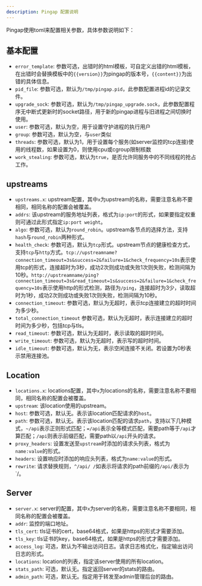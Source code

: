 ```yaml
---
description: Pingap 配置说明
---
```


Pingap使用toml来配置相关参数，具体参数说明如下：

## 基本配置

- `error_template`: 参数可选，出错时的html模板，可自定义出错的html模板，在出错时会替换模板中的`{{version}}`为pingap的版本号，`{{content}}`为出错的具体信息。
- `pid_file`: 参数可选，默认为`/tmp/pingap.pid`，此参数配置进程id的记录文件。
- `upgrade_sock`: 参数可选，默认为`/tmp/pingap_upgrade.sock`，此参数配置程序无中断式更新时的socket路径，用于新的pingap进程与旧进程之间切换时使用。
- `user`: 参数可选，默认为空，用于设置守护进程的执行用户
- `group`: 参数可选，默认为空，与`user`类似
- `threads`: 参数可选，默认为1，用于设置每个服务(如server监控的tcp连接)使用的线程数，如果设置为0，则使用cpu或cgroup限制核数
- `work_stealing`: 参数可选，默认为`true`，是否允许同服务中的不同线程的抢占工作。

## upstreams

- `upstreams.x`: upstream配置，其中`x`为upstream的名称，需要注意名称不要相同，相同名称的配置会被覆盖。
- `addrs`: 该upstream的服务地址列表，格式为`ip:port`的形式，如果要指定权重则可通过此形式指定`ip:port weight`。
- `algo`: 参数可选，默认为`round_robin`。upstream各节点的选择方法，支持`hash`与`round_robin`两种形式。
- `health_check`: 参数可选，默认为`tcp`形式。upstream节点的健康检查方式，支持`tcp`与`http`方式。`tcp://upstreamname?connection_timeout=3s&success=2&failure=1&check_frequency=10s`表示使用tcp的形式，连接超时为3秒，成功2次则成功或失败1次则失败，检测间隔为10秒。`http://upstreamname/ping?connection_timeout=3s&read_timeout=1s&success=2&failure=1&check_frequency=10s`表示使用http的形式检测，路径为`/ping`，连接超时为3少，读取超时为1秒，成功2次则成功或失败1次则失败，检测间隔为10秒。
- `connection_timeout`: 参数可选，默认为无超时，表示tcp连接建立的超时时间为多少秒。
- `total_connection_timeout` 参数可选，默认为无超时，表示连接建立的超时时间为多少秒，包括tcp与tls。
- `read_timeout`: 参数可选，默认为无超时，表示读取的超时时间。
- `write_timeout`: 参数可选，默认为无超时，表示写的超时时间。
- `idle_timeout`: 参数可选，默认为无，表示空闲连接不关闭。若设置为0秒表示禁用连接池。

## Location

- `locations.x`: locations配置，其中`x`为locations的名称，需要注意名称不要相同，相同名称的配置会被覆盖。
- `upstream`: 该location使用的upstream。
- `host`: 参数可选，默认无。表示该location匹配请求的`host`。
- `path`: 参数可选，默认无。表示该location匹配的请求`path`，支持以下几种模式，`~/api`表示正则形式匹配；`=/api`表示全等模式匹配，需要path等于`/api`才算匹配；`/api`则表示前缀匹配，需要path以`/api`开头的请求。
- `proxy_headers`: 设置发送至`upstream`时添加的请求头列表，格式为`name:value`的形式。
- `headers`: 设置响应时添加的响应头列表，格式为`name:value`的形式。
- `rewrite`: 请求替换规则，`^/api/ /`如表示将请求的path前缀的`/api/`表示为`/。

## Server

- `server.x`: server的配置，其中`x`为server的名称，需要注意名称不要相同，相同名称的配置会被覆盖。
- `addr`: 监控的端口地址。
- `tls_cert`: tls证书的cert，base64格式，如果是https的形式才需要添加。
- `tls_key`: tls证书的key，base64格式，如果是https的形式才需要添加。
- `access_log`: 可选，默认为不输出访问日志。请求日志格式化，指定输出访问日志的形式。
- `locations`: location的列表，指定该server使用的所有location。
- `stats_path`: 可选，默认无。指定返回server的stats的路由。
- `admin_path`: 可选，默认无。指定用于转发至admin管理后台的路由。
